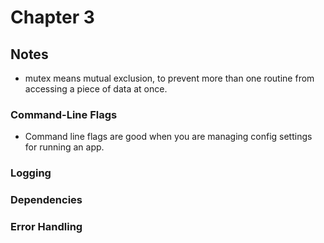 # Chapter 3

## Notes

- mutex means mutual exclusion, to prevent more than one routine from accessing a piece of data at once.

### Command-Line Flags

- Command line flags are good when you are managing config settings for running an app.

### Logging

### Dependencies

### Error Handling


